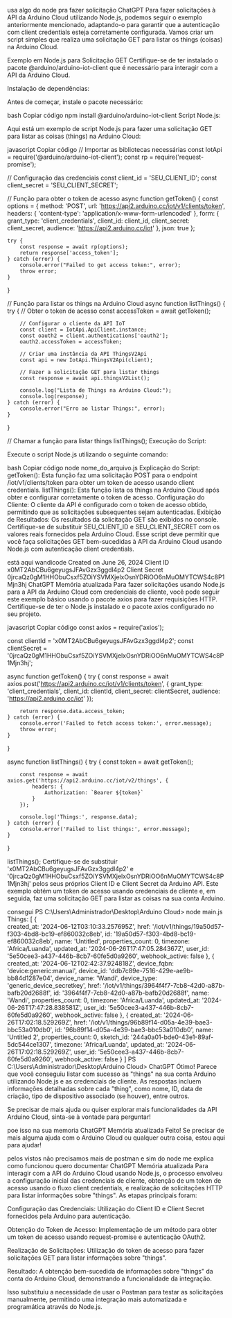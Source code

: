 usa algo do node pra fazer solicitação
ChatGPT
Para fazer solicitações à API da Arduino Cloud utilizando Node.js, podemos seguir o exemplo anteriormente mencionado, adaptando-o para garantir que a autenticação com client credentials esteja corretamente configurada. Vamos criar um script simples que realiza uma solicitação GET para listar os things (coisas) na Arduino Cloud.

Exemplo em Node.js para Solicitação GET
Certifique-se de ter instalado o pacote @arduino/arduino-iot-client que é necessário para interagir com a API da Arduino Cloud.

Instalação de dependências:

Antes de começar, instale o pacote necessário:

bash
Copiar código
npm install @arduino/arduino-iot-client
Script Node.js:

Aqui está um exemplo de script Node.js para fazer uma solicitação GET para listar as coisas (things) na Arduino Cloud:

javascript
Copiar código
// Importar as bibliotecas necessárias
const IotApi = require('@arduino/arduino-iot-client');
const rp = require('request-promise');

// Configuração das credenciais
const client_id = 'SEU_CLIENT_ID';
const client_secret = 'SEU_CLIENT_SECRET';

// Função para obter o token de acesso
async function getToken() {
    const options = {
        method: 'POST',
        url: 'https://api2.arduino.cc/iot/v1/clients/token',
        headers: {
            'content-type': 'application/x-www-form-urlencoded'
        },
        form: {
            grant_type: 'client_credentials',
            client_id: client_id,
            client_secret: client_secret,
            audience: 'https://api2.arduino.cc/iot'
        },
        json: true
    };

    try {
        const response = await rp(options);
        return response['access_token'];
    } catch (error) {
        console.error("Failed to get access token:", error);
        throw error;
    }
}

// Função para listar os things na Arduino Cloud
async function listThings() {
    try {
        // Obter o token de acesso
        const accessToken = await getToken();

        // Configurar o cliente da API IoT
        const client = IotApi.ApiClient.instance;
        const oauth2 = client.authentications['oauth2'];
        oauth2.accessToken = accessToken;

        // Criar uma instância da API ThingsV2Api
        const api = new IotApi.ThingsV2Api(client);

        // Fazer a solicitação GET para listar things
        const response = await api.thingsV2List();

        console.log("Lista de Things na Arduino Cloud:");
        console.log(response);
    } catch (error) {
        console.error("Erro ao listar Things:", error);
    }
}

// Chamar a função para listar things
listThings();
Execução do Script:

Execute o script Node.js utilizando o seguinte comando:

bash
Copiar código
node nome_do_arquivo.js
Explicação do Script:
getToken(): Esta função faz uma solicitação POST para o endpoint /iot/v1/clients/token para obter um token de acesso usando client credentials.
listThings(): Esta função lista os things na Arduino Cloud após obter e configurar corretamente o token de acesso.
Configuração do Cliente: O cliente da API é configurado com o token de acesso obtido, permitindo que as solicitações subsequentes sejam autenticadas.
Exibição de Resultados: Os resultados da solicitação GET são exibidos no console.
Certifique-se de substituir SEU_CLIENT_ID e SEU_CLIENT_SECRET com os valores reais fornecidos pela Arduino Cloud. Esse script deve permitir que você faça solicitações GET bem-sucedidas à API da Arduino Cloud usando Node.js com autenticação client credentials.

está aqui wandicode Created on June 26, 2024
Client ID
x0MT2AbCBu6geyugsJFAvGzx3ggdl4p2
Client Secret
0jrcaQz0gM1HHObuCsxf5ZOiYSVMXjelxOsnYDRiOO6nMuOMYTCWS4c8P1Mjn3hj
ChatGPT
Memória atualizada
Para fazer solicitações usando Node.js para a API da Arduino Cloud com credenciais de cliente, você pode seguir este exemplo básico usando o pacote axios para fazer requisições HTTP. Certifique-se de ter o Node.js instalado e o pacote axios configurado no seu projeto.

javascript
Copiar código
const axios = require('axios');

const clientId = 'x0MT2AbCBu6geyugsJFAvGzx3ggdl4p2';
const clientSecret = '0jrcaQz0gM1HHObuCsxf5ZOiYSVMXjelxOsnYDRiOO6nMuOMYTCWS4c8P1Mjn3hj';

async function getToken() {
    try {
        const response = await axios.post('https://api2.arduino.cc/iot/v1/clients/token', {
            grant_type: 'client_credentials',
            client_id: clientId,
            client_secret: clientSecret,
            audience: 'https://api2.arduino.cc/iot'
        });

        return response.data.access_token;
    } catch (error) {
        console.error('Failed to fetch access token:', error.message);
        throw error;
    }
}

async function listThings() {
    try {
        const token = await getToken();

        const response = await axios.get('https://api2.arduino.cc/iot/v2/things', {
            headers: {
                Authorization: `Bearer ${token}`
            }
        });

        console.log('Things:', response.data);
    } catch (error) {
        console.error('Failed to list things:', error.message);
    }
}

listThings();
Certifique-se de substituir 'x0MT2AbCBu6geyugsJFAvGzx3ggdl4p2' e '0jrcaQz0gM1HHObuCsxf5ZOiYSVMXjelxOsnYDRiOO6nMuOMYTCWS4c8P1Mjn3hj' pelos seus próprios Client ID e Client Secret da Arduino API. Este exemplo obtém um token de acesso usando credenciais de cliente e, em seguida, faz uma solicitação GET para listar as coisas na sua conta Arduino.

consegui PS C:\Users\Administrador\Desktop\Arduino Cloud> node main.js
Things: [
  {      
    created_at: '2024-06-12T03:10:33.257695Z',
    href: '/iot/v1/things/19a50d57-f303-4bd8-bc19-ef860032c8eb',
    id: '19a50d57-f303-4bd8-bc19-ef860032c8eb',
    name: 'Untitled',
    properties_count: 0,
    timezone: 'Africa/Luanda',
    updated_at: '2024-06-26T17:47:05.284367Z',
    user_id: '5e50cee3-a437-446b-8cb7-60fe5d0a9260',
    webhook_active: false
  },
  {
    created_at: '2024-06-12T02:42:37.924818Z',
    device_fqbn: 'device:generic:manual',
    device_id: 'ddb7c89e-7516-429e-ae9b-bb84d1287e04',
    device_name: 'Wandi',
    device_type: 'generic_device_secretkey',
    href: '/iot/v1/things/3964f4f7-7cb8-42d0-a87b-bafb20d2688f',
    id: '3964f4f7-7cb8-42d0-a87b-bafb20d2688f',
    name: 'Wandi',
    properties_count: 0,
    timezone: 'Africa/Luanda',
    updated_at: '2024-06-26T17:47:28.838581Z',
    user_id: '5e50cee3-a437-446b-8cb7-60fe5d0a9260',
    webhook_active: false
  },
  {
    created_at: '2024-06-26T17:02:18.529269Z',
    href: '/iot/v1/things/96b89f14-d05a-4e39-bae3-bbc53a010db0',
    id: '96b89f14-d05a-4e39-bae3-bbc53a010db0',
    name: 'Untitled 2',
    properties_count: 0,
    sketch_id: '244a0a01-bde0-43e1-89af-5dc544ce1307',
    timezone: 'Africa/Luanda',
    updated_at: '2024-06-26T17:02:18.529269Z',
    user_id: '5e50cee3-a437-446b-8cb7-60fe5d0a9260',
    webhook_active: false
  }
]
PS C:\Users\Administrador\Desktop\Arduino Cloud> 
ChatGPT
Ótimo! Parece que você conseguiu listar com sucesso as "things" na sua conta Arduino utilizando Node.js e as credenciais de cliente. As respostas incluem informações detalhadas sobre cada "thing", como nome, ID, data de criação, tipo de dispositivo associado (se houver), entre outros.

Se precisar de mais ajuda ou quiser explorar mais funcionalidades da API Arduino Cloud, sinta-se à vontade para perguntar!

poe isso na sua memoria
ChatGPT
Memória atualizada
Feito! Se precisar de mais alguma ajuda com o Arduino Cloud ou qualquer outra coisa, estou aqui para ajudar!





pelos vistos não precisamos mais de postman e sim do node me explica como funcionou quero documentar
ChatGPT
Memória atualizada
Para interagir com a API do Arduino Cloud usando Node.js, o processo envolveu a configuração inicial das credenciais de cliente, obtenção de um token de acesso usando o fluxo client credentials, e realização de solicitações HTTP para listar informações sobre "things". As etapas principais foram:

Configuração das Credenciais: Utilização do Client ID e Client Secret fornecidos pela Arduino para autenticação.

Obtenção do Token de Acesso: Implementação de um método para obter um token de acesso usando request-promise e autenticação OAuth2.

Realização de Solicitações: Utilização do token de acesso para fazer solicitações GET para listar informações sobre "things".

Resultado: A obtenção bem-sucedida de informações sobre "things" da conta do Arduino Cloud, demonstrando a funcionalidade da integração.

Isso substituiu a necessidade de usar o Postman para testar as solicitações manualmente, permitindo uma integração mais automatizada e programática através do Node.js.
